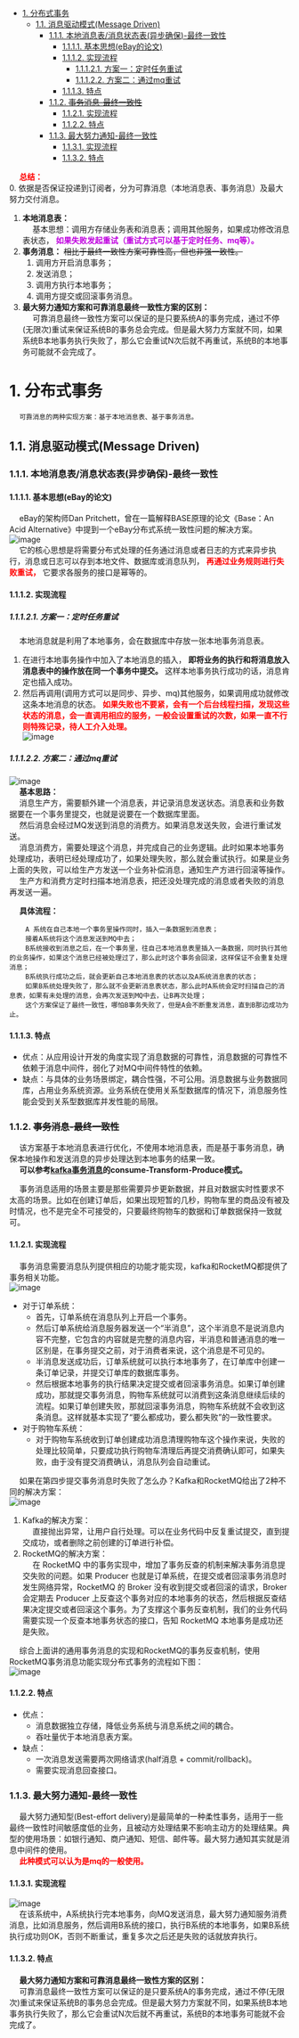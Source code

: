 
<!-- TOC -->

- [1. 分布式事务](#1-分布式事务)
    - [1.1. 消息驱动模式(Message Driven)](#11-消息驱动模式message-driven)
        - [1.1.1. 本地消息表/消息状态表(异步确保)-最终一致性](#111-本地消息表消息状态表异步确保-最终一致性)
            - [1.1.1.1. 基本思想(eBay的论文)](#1111-基本思想ebay的论文)
            - [1.1.1.2. 实现流程](#1112-实现流程)
                - [1.1.1.2.1. 方案一：定时任务重试](#11121-方案一定时任务重试)
                - [1.1.1.2.2. 方案二：通过mq重试](#11122-方案二通过mq重试)
            - [1.1.1.3. 特点](#1113-特点)
        - [1.1.2. ~~事务消息-最终一致性~~](#112-事务消息-最终一致性)
            - [1.1.2.1. 实现流程](#1121-实现流程)
            - [1.1.2.2. 特点](#1122-特点)
        - [1.1.3. 最大努力通知-最终一致性](#113-最大努力通知-最终一致性)
            - [1.1.3.1. 实现流程](#1131-实现流程)
            - [1.1.3.2. 特点](#1132-特点)

<!-- /TOC -->

&emsp; **<font color = "red">总结：</font>**  
0. 依据是否保证投递到订阅者，分为可靠消息（本地消息表、事务消息）及最大努力交付消息。  
1. **本地消息表：**  
&emsp; 基本思想：调用方存储业务表和消息表；调用其他服务，如果成功修改消息表状态， **<font color = "clime">如果失败发起重试（重试方式可以基于定时任务、mq等）。</font>**    
2. **事务消息：** ~~相比于最终一致性方案可靠性高，但也非强一致性。~~   
    1. 调用方开启消息事务；
    2. 发送消息；
    3. 调用方执行本地事务；  
    4. 调用方提交或回滚事务消息。
3. **最大努力通知方案和可靠消息最终一致性方案的区别：**  
&emsp; 可靠消息最终一致性方案可以保证的是只要系统A的事务完成，通过不停(无限次)重试来保证系统B的事务总会完成。但是最大努力方案就不同，如果系统B本地事务执行失败了，那么它会重试N次后就不再重试，系统B的本地事务可能就不会完成了。  


# 1. 分布式事务
&emsp; `可靠消息的两种实现方案：基于本地消息表、基于事务消息。`  
<!--
*** 基于可靠消息服务的分布式事务
https://blog.csdn.net/weixin_40663800/article/details/87966998
可靠消息最终一致性
https://cloud.tencent.com/developer/article/1824295
分布式事务 ：可靠消息最终一致性方案
https://cloud.tencent.com/developer/article/1872437
可靠消息分布式事务
https://cloud.tencent.com/developer/article/1824295
https://blog.51cto.com/u_15127576/4044486
-->

## 1.1. 消息驱动模式(Message Driven) 
### 1.1.1. 本地消息表/消息状态表(异步确保)-最终一致性  
#### 1.1.1.1. 基本思想(eBay的论文)
&emsp; eBay的架构师Dan Pritchett，曾在一篇解释BASE原理的论文《Base：An Acid Alternative》中提到一个eBay分布式系统一致性问题的解决方案。  
![image](http://182.92.69.8:8081/img/microService/problems/problem-46.png)  
&emsp; 它的核心思想是将需要分布式处理的任务通过消息或者日志的方式来异步执行，消息或日志可以存到本地文件、数据库或消息队列， **<font color = "red">再通过业务规则进行失败重试，</font>** 它要求各服务的接口是幂等的。  

#### 1.1.1.2. 实现流程  
##### 1.1.1.2.1. 方案一：定时任务重试
&emsp; 本地消息就是利用了本地事务，会在数据库中存放一张本地事务消息表。  
1. 在进行本地事务操作中加入了本地消息的插入， **即将业务的执行和将消息放入消息表中的操作放在同一个事务中提交。** 这样本地事务执行成功的话，消息肯定也插入成功。  
2. 然后再调用(调用方式可以是同步、异步、mq)其他服务，如果调用成功就修改这条本地消息的状态。 **<font color = "red">如果失败也不要紧，会有一个后台线程扫描，发现这些状态的消息，会一直调用相应的服务，一般会设置重试的次数，如果一直不行则特殊记录，待人工介入处理。</font>**  
![image](http://182.92.69.8:8081/img/microService/problems/problem-47.png)  

##### 1.1.1.2.2. 方案二：通过mq重试

![image](http://182.92.69.8:8081/img/microService/problems/problem-6.png)  
&emsp; **基本思路：**  
&emsp; 消息生产方，需要额外建一个消息表，并记录消息发送状态。消息表和业务数据要在一个事务里提交，也就是说要在一个数据库里面。  
&emsp; 然后消息会经过MQ发送到消息的消费方。如果消息发送失败，会进行重试发送。  
&emsp; 消息消费方，需要处理这个消息，并完成自己的业务逻辑。此时如果本地事务处理成功，表明已经处理成功了，如果处理失败，那么就会重试执行。如果是业务上面的失败，可以给生产方发送一个业务补偿消息，通知生产方进行回滚等操作。  
&emsp; 生产方和消费方定时扫描本地消息表，把还没处理完成的消息或者失败的消息再发送一遍。  

&emsp; **具体流程：**  

        A 系统在自己本地一个事务里操作同时，插入一条数据到消息表；  
        接着A系统将这个消息发送到MQ中去；  
        B系统接收到消息之后，在一个事务里，往自己本地消息表里插入一条数据，同时执行其他的业务操作，如果这个消息已经被处理过了，那么此时这个事务会回滚，这样保证不会重复处理消息；  
        B系统执行成功之后，就会更新自己本地消息表的状态以及A系统消息表的状态；  
        如果B系统处理失败了，那么就不会更新消息表状态，那么此时A系统会定时扫描自己的消息表，如果有未处理的消息，会再次发送到MQ中去，让B再次处理；  
        这个方案保证了最终一致性，哪怕B事务失败了，但是A会不断重发消息，直到B那边成功为止。  

#### 1.1.1.3. 特点  

* 优点：从应用设计开发的角度实现了消息数据的可靠性，消息数据的可靠性不依赖于消息中间件，弱化了对MQ中间件特性的依赖。  
* 缺点：与具体的业务场景绑定，耦合性强，不可公用。消息数据与业务数据同库，占用业务系统资源。业务系统在使用关系型数据库的情况下，消息服务性能会受到关系型数据库并发性能的局限。  

### 1.1.2. ~~事务消息-最终一致性~~  
<!-- 
利用事务消息实现分布式事务
https://www.cnblogs.com/chjxbt/p/11412727.html
-->
&emsp; 该方案基于本地消息表进行优化，不使用本地消息表，而是基于事务消息，确保本地操作和发送消息的异步处理达到本地事务的结果一致。    
&emsp; **可以参考[kafka事务消息](/docs/microService/mq/kafka/kafkaTraction.md)的consume-Transform-Produce模式。**  

&emsp; 事务消息适用的场景主要是那些需要异步更新数据，并且对数据实时性要求不太高的场景。比如在创建订单后，如果出现短暂的几秒，购物车里的商品没有被及时情况，也不是完全不可接受的，只要最终购物车的数据和订单数据保持一致就可。  

#### 1.1.2.1. 实现流程  
&emsp; 事务消息需要消息队列提供相应的功能才能实现，kafka和RocketMQ都提供了事务相关功能。  
![image](http://182.92.69.8:8081/img/microService/problems/problem-48.png)  

* 对于订单系统：  
    * 首先，订单系统在消息队列上开启一个事务。  
    * 然后订单系统给消息服务器发送一个“半消息”，这个半消息不是说消息内容不完整，它包含的内容就是完整的消息内容，半消息和普通消息的唯一区别是，在事务提交之前，对于消费者来说，这个消息是不可见的。  
    * 半消息发送成功后，订单系统就可以执行本地事务了，在订单库中创建一条订单记录，并提交订单库的数据库事务。  
    * 然后根据本地事务的执行结果决定提交或者回滚事务消息。如果订单创建成功，那就提交事务消息，购物车系统就可以消费到这条消息继续后续的流程。如果订单创建失败，那就回滚事务消息，购物车系统就不会收到这条消息。这样就基本实现了“要么都成功，要么都失败”的一致性要求。  
* 对于购物车系统：
    * 对于购物车系统收到订单创建成功消息清理购物车这个操作来说，失败的处理比较简单，只要成功执行购物车清理后再提交消费确认即可，如果失败，由于没有提交消费确认，消息队列会自动重试。


&emsp; 如果在第四步提交事务消息时失败了怎么办？Kafka和RocketMQ给出了2种不同的解决方案：  
![image](http://182.92.69.8:8081/img/microService/problems/problem-48.png)  
1. Kafka的解决方案：  
&emsp; 直接抛出异常，让用户自行处理。可以在业务代码中反复重试提交，直到提交成功，或者删除之前创建的订单进行补偿。
2. RocketMQ的解决方案：  
&emsp; 在 RocketMQ 中的事务实现中，增加了事务反查的机制来解决事务消息提交失败的问题。如果 Producer 也就是订单系统，在提交或者回滚事务消息时发生网络异常，RocketMQ 的 Broker 没有收到提交或者回滚的请求，Broker 会定期去 Producer 上反查这个事务对应的本地事务的状态，然后根据反查结果决定提交或者回滚这个事务。为了支撑这个事务反查机制，我们的业务代码需要实现一个反查本地事务状态的接口，告知 RocketMQ 本地事务是成功还是失败。  


&emsp; 综合上面讲的通用事务消息的实现和RocketMQ的事务反查机制，使用RocketMQ事务消息功能实现分布式事务的流程如下图：  
![image](http://182.92.69.8:8081/img/microService/problems/problem-49.png)  

#### 1.1.2.2. 特点  

* 优点：  
    * 消息数据独立存储，降低业务系统与消息系统之间的耦合。
    * 吞吐量优于本地消息表方案。
* 缺点：
    * 一次消息发送需要两次网络请求(half消息 + commit/rollback)。
    * 需要实现消息回查接口。

### 1.1.3. 最大努力通知-最终一致性  
<!-- 
其实我觉得本地消息表也可以算最大努力，事务消息也可以算最大努力。

就本地消息表来说会有后台任务定时去查看未完成的消息，然后去调用对应的服务，当一个消息多次调用都失败的时候可以记录下然后引入人工，或者直接舍弃。这其实算是最大努力了。

事务消息也是一样，当半消息被commit了之后确实就是普通消息了，如果订阅者一直不消费或者消费不了则会一直重试，到最后进入死信队列。其实这也算最大努力。

所以最大努力通知其实只是表明了一种柔性事务的思想：我已经尽力我最大的努力想达成事务的最终一致了。

适用于对时间不敏感的业务，例如短信通知。
-->
&emsp; 最大努力通知型(Best-effort delivery)是最简单的一种柔性事务，适用于一些最终一致性时间敏感度低的业务，且被动方处理结果不影响主动方的处理结果。典型的使用场景：如银行通知、商户通知、短信、邮件等。最大努力通知其实就是消息中间件的使用。  
&emsp; **<font color = "red">此种模式可以认为是mq的一般使用。</font>**

#### 1.1.3.1. 实现流程  
![image](http://182.92.69.8:8081/img/microService/problems/problem-8.png)  
&emsp; 在该系统中，A系统执行完本地事务，向MQ发送消息，最大努力通知服务消费消息，比如消息服务，然后调用B系统的接口，执行B系统的本地事务，如果B系统执行成功则OK，否则不断重试，重复多次之后还是失败的话就放弃执行。 
 
#### 1.1.3.2. 特点  
&emsp; **最大努力通知方案和可靠消息最终一致性方案的区别：**  
&emsp; 可靠消息最终一致性方案可以保证的是只要系统A的事务完成，通过不停(无限次)重试来保证系统B的事务总会完成。但是最大努力方案就不同，如果系统B本地事务执行失败了，那么它会重试N次后就不再重试，系统B的本地事务可能就不会完成了。  
